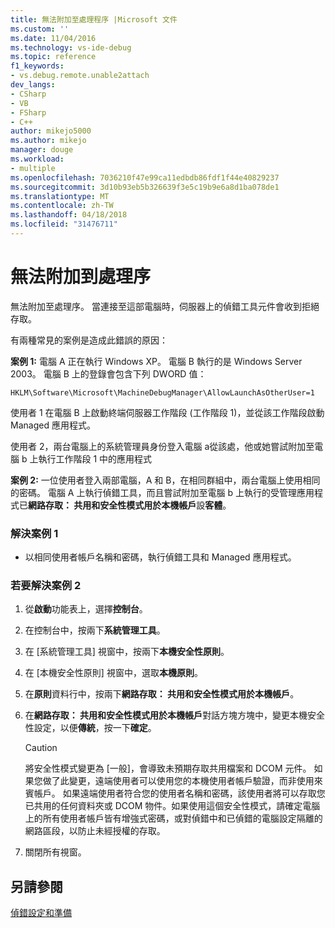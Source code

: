 ```yaml
---
title: 無法附加至處理程序 |Microsoft 文件
ms.custom: ''
ms.date: 11/04/2016
ms.technology: vs-ide-debug
ms.topic: reference
f1_keywords:
- vs.debug.remote.unable2attach
dev_langs:
- CSharp
- VB
- FSharp
- C++
author: mikejo5000
ms.author: mikejo
manager: douge
ms.workload:
- multiple
ms.openlocfilehash: 7036210f47e99ca11edbdb86fdf1f44e40829237
ms.sourcegitcommit: 3d10b93eb5b326639f3e5c19b9e6a8d1ba078de1
ms.translationtype: MT
ms.contentlocale: zh-TW
ms.lasthandoff: 04/18/2018
ms.locfileid: "31476711"
---
```

# <a name="unable-to-attach-to-the-process"></a>無法附加到處理序
無法附加至處理序。 當連接至這部電腦時，伺服器上的偵錯工具元件會收到拒絕存取。  
  
 有兩種常見的案例是造成此錯誤的原因：  
  
 **案例 1:** 電腦 A 正在執行 Windows XP。 電腦 B 執行的是 Windows Server 2003。 電腦 B 上的登錄會包含下列 DWORD 值：  
  
 `HKLM\Software\Microsoft\MachineDebugManager\AllowLaunchAsOtherUser=1`  
  
 使用者 1 在電腦 B 上啟動終端伺服器工作階段 (工作階段 1)，並從該工作階段啟動 Managed 應用程式。  
  
 使用者 2，兩台電腦上的系統管理員身份登入電腦 a從該處，他或她嘗試附加至電腦 b 上執行工作階段 1 中的應用程式  
  
 **案例 2:** 一位使用者登入兩部電腦，A 和 B，在相同群組中，兩台電腦上使用相同的密碼。 電腦 A 上執行偵錯工具，而且嘗試附加至電腦 b 上執行的受管理應用程式已**網路存取： 共用和安全性模式用於本機帳戶**設**客體**。  
  
### <a name="to-solve-scenario-1"></a>解決案例 1  
  
-   以相同使用者帳戶名稱和密碼，執行偵錯工具和 Managed 應用程式。  
  
### <a name="to-solve-scenario-2"></a>若要解決案例 2  
  
1.  從**啟動**功能表上，選擇**控制台**。  
  
2.  在控制台中，按兩下**系統管理工具**。  
  
3.  在 [系統管理工具] 視窗中，按兩下**本機安全性原則**。  
  
4.  在 [本機安全性原則] 視窗中，選取**本機原則**。  
  
5.  在**原則**資料行中，按兩下**網路存取： 共用和安全性模式用於本機帳戶**。  
  
6.  在**網路存取： 共用和安全性模式用於本機帳戶**對話方塊方塊中，變更本機安全性設定，以便**傳統**，按一下**確定**。  
  
    > [!CAUTION]
    >  將安全性模式變更為 [一般]，會導致未預期存取共用檔案和 DCOM 元件。 如果您做了此變更，遠端使用者可以使用您的本機使用者帳戶驗證，而非使用來賓帳戶。 如果遠端使用者符合您的使用者名稱和密碼，該使用者將可以存取您已共用的任何資料夾或 DCOM 物件。如果使用這個安全性模式，請確定電腦上的所有使用者帳戶皆有增強式密碼，或對偵錯中和已偵錯的電腦設定隔離的網路區段，以防止未經授權的存取。  
  
7.  關閉所有視窗。  
  
## <a name="see-also"></a>另請參閱  
 [偵錯設定和準備](../debugger/debugger-settings-and-preparation.md)